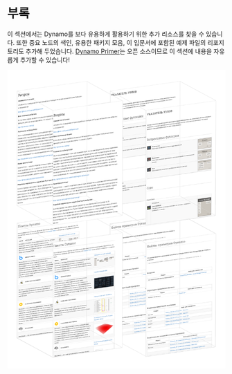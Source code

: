 # 부록

이 섹션에서는 Dynamo를 보다 유용하게 활용하기 위한 추가 리소스를 찾을 수 있습니다. 또한 중요 노드의 색인, 유용한 패키지 모음, 이 입문서에 포함된 예제 파일의 리포지토리도 추가해 두었습니다. [Dynamo Primer](https://github.com/DynamoDS/DynamoPrimer)는 오픈 소스이므로 이 섹션에 내용을 자유롭게 추가할 수 있습니다!

 

![](./images/a-cover.png)
